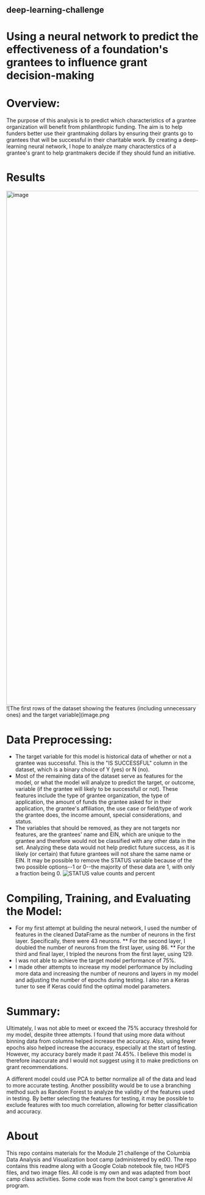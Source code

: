 ## deep-learning-challenge
# Using a neural network to predict the effectiveness of a foundation's grantees to influence grant decision-making

# Overview:
The purpose of this analysis is to predict which characteristics of a grantee organization will benefit from philanthropic funding. The aim is to help funders better use their grantmaking dollars by ensuring their grants go to grantees that will be successful in their charitable work. By creating a deep-learning neural network, I hope to analyze many characterstics of a grantee's grant to help grantmakers decide if they should fund an initiative.

# Results

<img width="1346" alt="image" src="https://github.com/dancab13/deep-learning-challenge/assets/147662348/bdaaa8b2-133c-474d-bef5-37c42818334c">
![The first rows of the dataset showing the features (including unnecessary ones) and the target variable](image.png

# Data Preprocessing:
* The target variable for this model is historical data of whether or not a grantee was successful. This is the "IS SUCCESSFUL" column in the dataset, which is a binary choice of Y (yes) or N (no).
* Most of the remaining data of the dataset serve as features for the model, or what the model will analyze to predict the target, or outcome, variable (if the grantee will likely to be successfull or not). These features include the type of grantee organization, the type of application, the amount of funds the grantee asked for in their application, the grantee's affiliation, the use case or field/type of work the grantee does, the income amount, special considerations, and status.
* The variables that should be removed, as they are not targets nor features, are the grantees' name and EIN, which are unique to the grantee and therefore would not be classified with any other data in the set. Analyzing these data would not help predict future success, as it is likely (or certain) that future grantees will not share the same name or EIN. It may be possible to remove the STATUS variable because of the two possible options--1 or 0--the majority of these data are 1, with only a fraction being 0.
![STATUS value counts and percent](image-1.png)

# Compiling, Training, and Evaluating the Model:
* For my first attempt at building the neural network, I used the number of features in the cleaned DataFrame as the number of neurons in the first layer. Specifically, there were 43 neurons.
** For the second layer, I doubled the number of neurons from the first layer, using 86.
** For the third and final layer, I tripled the neurons from the first layer, using 129.
* I was not able to achieve the target model performance of 75%.
* I made other attempts to increase my model performance by including more data and increasing the number of neurons and layers in my model and adjusting the number of epochs during testing. I also ran a Keras tuner to see if Keras could find the optimal model parameters.

# Summary: 
Ultimately, I was not able to meet or exceed the 75% accuracy threshold for my model, despite three attempts. I found that using more data without binning data from columns helped increase the accuracy. Also, using fewer epochs also helped increase the accuracy, especially at the start of testing. However, my accuracy barely made it past 74.45%. I believe this model is therefore inaccurate and I would not suggest using it to make predictions on grant recommendations.

A different model could use PCA to better normalize all of the data and lead to more accurate testing. Another possibility would be to use a branching method such as Random Forest to analyze the validity of the features used in testing. By better selecting the features for testing, it may be possible to exclude features with too much correlation, allowing for better classification and accuracy.

# About
This repo contains materials for the Module 21 challenge of the Columbia Data Analysis and Visualization boot camp (administered by edX). The repo contains this readme along with a Google Colab notebook file, two HDF5 files, and two image files. All code is my own and was adapted from boot camp class activities. Some code was from the boot camp's generative AI program.

